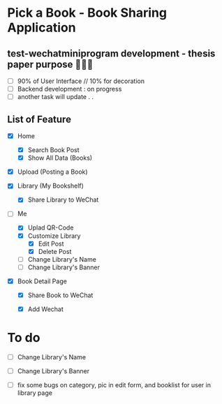 # Pick a Book - Book Sharing Application
## test-wechatminiprogram development - thesis paper purpose 💪💪💪

- [ ] 90% of User Interface // 10% for decoration
- [ ] Backend development : on progress
- [ ] another task will update . .

## List of Feature
- [x] Home
    - [x] Search Book Post
    - [x] Show All Data (Books)

- [x] Upload (Posting a Book)
 
- [x] Library (My Bookshelf)
    - [x] Share Library to WeChat
    
- [ ] Me
    - [x] Uplad QR-Code
    - [x] Customize Library
         - [x] Edit Post
         - [x] Delete Post
    - [ ] Change Library's Name
    - [ ] Change Library's Banner
    
- [x] Book Detail Page
    - [x] Share Book to WeChat
    - [x] Add Wechat


# To do
- [ ] Change Library's Name
- [ ] Change Library's Banner
- [ ] fix some bugs on category, pic in edit form, and booklist for user in library page


